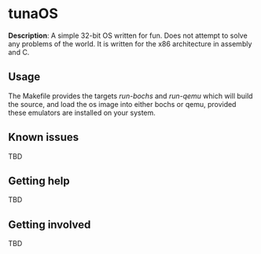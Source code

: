 # tunaOS

**Description**: A simple 32-bit OS written for fun. Does not attempt to solve any problems of the world.
It is written for the x86 architecture in assembly and C.

## Usage

The Makefile provides the targets *run-bochs* and *run-qemu* which will build the source, and load the os image into either bochs or qemu, provided these emulators are installed on your system.
## Known issues

TBD

## Getting help

TBD

## Getting involved

TBD
